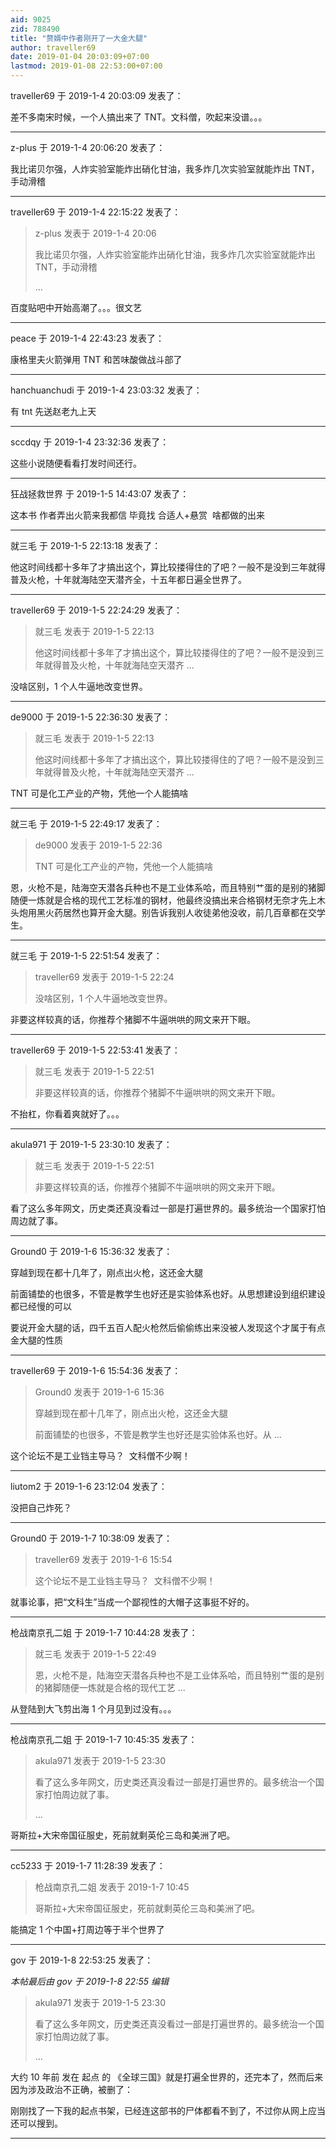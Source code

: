 ```yaml
---
aid: 9025
zid: 788490
title: "赘婿中作者刚开了一大金大腿"
author: traveller69
date: 2019-01-04 20:03:09+07:00
lastmod: 2019-01-08 22:53:00+07:00
---
```


traveller69 于 2019-1-4 20:03:09 发表了：

差不多南宋时候，一个人搞出来了 TNT。文科僧，吹起来没谱。。。

---

z-plus 于 2019-1-4 20:06:20 发表了：

我比诺贝尔强，人炸实验室能炸出硝化甘油，我多炸几次实验室就能炸出 TNT，手动滑稽

---

traveller69 于 2019-1-4 22:15:22 发表了：

> z-plus 发表于 2019-1-4 20:06
>
> 我比诺贝尔强，人炸实验室能炸出硝化甘油，我多炸几次实验室就能炸出 TNT，手动滑稽
>
> ...

百度贴吧中开始高潮了。。。很文艺

---

peace 于 2019-1-4 22:43:23 发表了：

康格里夫火箭弹用 TNT 和苦味酸做战斗部了

---

hanchuanchudi 于 2019-1-4 23:03:32 发表了：

有 tnt 先送赵老九上天

---

sccdqy 于 2019-1-4 23:32:36 发表了：

这些小说随便看看打发时间还行。

---

狂战拯救世界 于 2019-1-5 14:43:07 发表了：

这本书 作者弄出火箭来我都信 毕竟找 合适人+悬赏&nbsp;&nbsp;啥都做的出来

---

就三毛 于 2019-1-5 22:13:18 发表了：

他这时间线都十多年了才搞出这个，算比较搂得住的了吧？一般不是没到三年就得普及火枪，十年就海陆空天潜齐全，十五年都日遍全世界了。

---

traveller69 于 2019-1-5 22:24:29 发表了：

> 就三毛 发表于 2019-1-5 22:13
>
> 他这时间线都十多年了才搞出这个，算比较搂得住的了吧？一般不是没到三年就得普及火枪，十年就海陆空天潜齐 ...

没啥区别，1 个人牛逼地改变世界。

---

de9000 于 2019-1-5 22:36:30 发表了：

> 就三毛 发表于 2019-1-5 22:13
>
> 他这时间线都十多年了才搞出这个，算比较搂得住的了吧？一般不是没到三年就得普及火枪，十年就海陆空天潜齐 ...

TNT 可是化工产业的产物，凭他一个人能搞啥

---

就三毛 于 2019-1-5 22:49:17 发表了：

> de9000 发表于 2019-1-5 22:36
>
> TNT 可是化工产业的产物，凭他一个人能搞啥

恩，火枪不是，陆海空天潜各兵种也不是工业体系哈，而且特别艹蛋的是别的猪脚随便一炼就是合格的现代工艺标准的钢材，他最终没搞出来合格钢材无奈才先上木头炮用黑火药居然也算开金大腿。别告诉我别人收徒弟他没收，前几百章都在交学生。

---

就三毛 于 2019-1-5 22:51:54 发表了：

> traveller69 发表于 2019-1-5 22:24
>
> 没啥区别，1 个人牛逼地改变世界。

非要这样较真的话，你推荐个猪脚不牛逼哄哄的网文来开下眼。

---

traveller69 于 2019-1-5 22:53:41 发表了：

> 就三毛 发表于 2019-1-5 22:51
>
> 非要这样较真的话，你推荐个猪脚不牛逼哄哄的网文来开下眼。

不抬杠，你看着爽就好了。。。

---

akula971 于 2019-1-5 23:30:10 发表了：

> 就三毛 发表于 2019-1-5 22:51
>
> 非要这样较真的话，你推荐个猪脚不牛逼哄哄的网文来开下眼。

看了这么多年网文，历史类还真没看过一部是打遍世界的。最多统治一个国家打怕周边就了事。

---

Ground0 于 2019-1-6 15:36:32 发表了：

穿越到现在都十几年了，刚点出火枪，这还金大腿

前面铺垫的也很多，不管是教学生也好还是实验体系也好。从思想建设到组织建设都已经慢的可以

要说开金大腿的话，四千五百人配火枪然后偷偷练出来没被人发现这个才属于有点金大腿的性质

---

traveller69 于 2019-1-6 15:54:36 发表了：

> Ground0 发表于 2019-1-6 15:36
>
> 穿越到现在都十几年了，刚点出火枪，这还金大腿
>
> 前面铺垫的也很多，不管是教学生也好还是实验体系也好。从 ...

这个论坛不是工业铛主导马？&nbsp;&nbsp;文科僧不少啊！

---

liutom2 于 2019-1-6 23:12:04 发表了：

没把自己炸死？

---

Ground0 于 2019-1-7 10:38:09 发表了：

> traveller69 发表于 2019-1-6 15:54
>
> 这个论坛不是工业铛主导马？&nbsp;&nbsp;文科僧不少啊！

就事论事，把“文科生”当成一个鄙视性的大帽子这事挺不好的。

---

枪战南京孔二姐 于 2019-1-7 10:44:28 发表了：

> 就三毛 发表于 2019-1-5 22:49
>
> 恩，火枪不是，陆海空天潜各兵种也不是工业体系哈，而且特别艹蛋的是别的猪脚随便一炼就是合格的现代工艺 ...

从登陆到大飞剪出海 1 个月见到过没有。。。

---

枪战南京孔二姐 于 2019-1-7 10:45:35 发表了：

> akula971 发表于 2019-1-5 23:30
>
> 看了这么多年网文，历史类还真没看过一部是打遍世界的。最多统治一个国家打怕周边就了事。
>
> ...

哥斯拉+大宋帝国征服史，死前就剩英伦三岛和美洲了吧。

---

cc5233 于 2019-1-7 11:28:39 发表了：

> 枪战南京孔二姐 发表于 2019-1-7 10:45
>
> 哥斯拉+大宋帝国征服史，死前就剩英伦三岛和美洲了吧。

能搞定 1 个中国+打周边等于半个世界了

---

gov 于 2019-1-8 22:53:25 发表了：

_本帖最后由 gov 于 2019-1-8 22:55 编辑_

> akula971 发表于 2019-1-5 23:30
>
> 看了这么多年网文，历史类还真没看过一部是打遍世界的。最多统治一个国家打怕周边就了事。
>
> ...

大约 10 年前 发在 起点 的 《全球三国》就是打遍全世界的，还完本了，然而后来因为涉及政治不正确，被删了：

刚刚找了一下我的起点书架，已经连这部书的尸体都看不到了，不过你从网上应当还可以搜到。

---
